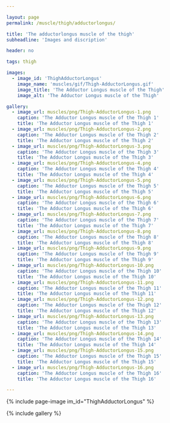 ```yaml
---

layout: page
permalink: /muscle/thigh/adductorlongus/

title: 'The adductorlongus muscle of the thigh'
subheadline: 'Images and discription'

header: no

tags: thigh

images:
  - image_id: 'ThighAdductorLongus'
    image_name: 'muscles/gif/Thigh-AdductorLongus.gif'
    image_title: 'The Adductor Longus muscle of the Thigh'
    image_alt: 'The Adductor Longus muscle of the Thigh' 

gallery:
  - image_url: muscles/png/Thigh-AdductorLongus-1.png
    caption: 'The Adductor Longus muscle of the Thigh 1'
    title: 'The Adductor Longus muscle of the Thigh 1'
  - image_url: muscles/png/Thigh-AdductorLongus-2.png
    caption: 'The Adductor Longus muscle of the Thigh 2'
    title: 'The Adductor Longus muscle of the Thigh 2'
  - image_url: muscles/png/Thigh-AdductorLongus-3.png
    caption: 'The Adductor Longus muscle of the Thigh 3'
    title: 'The Adductor Longus muscle of the Thigh 3'
  - image_url: muscles/png/Thigh-AdductorLongus-4.png
    caption: 'The Adductor Longus muscle of the Thigh 4'
    title: 'The Adductor Longus muscle of the Thigh 4'
  - image_url: muscles/png/Thigh-AdductorLongus-5.png
    caption: 'The Adductor Longus muscle of the Thigh 5'
    title: 'The Adductor Longus muscle of the Thigh 5'
  - image_url: muscles/png/Thigh-AdductorLongus-6.png
    caption: 'The Adductor Longus muscle of the Thigh 6'
    title: 'The Adductor Longus muscle of the Thigh 6'
  - image_url: muscles/png/Thigh-AdductorLongus-7.png
    caption: 'The Adductor Longus muscle of the Thigh 7'
    title: 'The Adductor Longus muscle of the Thigh 7'
  - image_url: muscles/png/Thigh-AdductorLongus-8.png
    caption: 'The Adductor Longus muscle of the Thigh 8'
    title: 'The Adductor Longus muscle of the Thigh 8'
  - image_url: muscles/png/Thigh-AdductorLongus-9.png
    caption: 'The Adductor Longus muscle of the Thigh 9'
    title: 'The Adductor Longus muscle of the Thigh 9'
  - image_url: muscles/png/Thigh-AdductorLongus-10.png
    caption: 'The Adductor Longus muscle of the Thigh 10'
    title: 'The Adductor Longus muscle of the Thigh 10'
  - image_url: muscles/png/Thigh-AdductorLongus-11.png
    caption: 'The Adductor Longus muscle of the Thigh 11'
    title: 'The Adductor Longus muscle of the Thigh 11'
  - image_url: muscles/png/Thigh-AdductorLongus-12.png
    caption: 'The Adductor Longus muscle of the Thigh 12'
    title: 'The Adductor Longus muscle of the Thigh 12'
  - image_url: muscles/png/Thigh-AdductorLongus-13.png
    caption: 'The Adductor Longus muscle of the Thigh 13'
    title: 'The Adductor Longus muscle of the Thigh 13'
  - image_url: muscles/png/Thigh-AdductorLongus-14.png
    caption: 'The Adductor Longus muscle of the Thigh 14'
    title: 'The Adductor Longus muscle of the Thigh 14'
  - image_url: muscles/png/Thigh-AdductorLongus-15.png
    caption: 'The Adductor Longus muscle of the Thigh 15'
    title: 'The Adductor Longus muscle of the Thigh 15'
  - image_url: muscles/png/Thigh-AdductorLongus-16.png
    caption: 'The Adductor Longus muscle of the Thigh 16'
    title: 'The Adductor Longus muscle of the Thigh 16'

---
```


{% include page-image im_id="ThighAdductorLongus" %}

{% include gallery %}